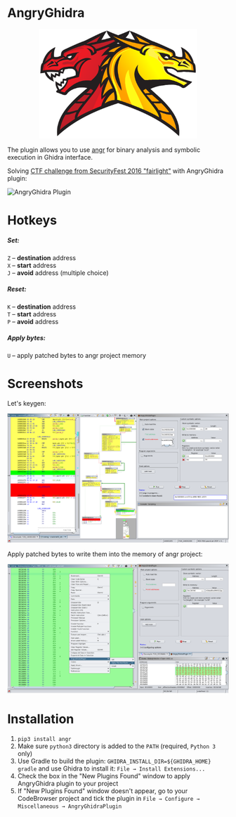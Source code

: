 # AngryGhidra

<p align="center"><img src="./images/Icon.png" width="360" height="250">

The plugin allows you to use [angr](https://github.com/angr/angr) for binary analysis and symbolic execution in Ghidra interface.

Solving [CTF challenge from SecurityFest 2016 "fairlight"](https://github.com/angr/angr-doc/blob/master/examples/securityfest_fairlight/fairlight) with AngryGhidra plugin:

![AngryGhidra Plugin](./images/AngryPluginDemo.gif)

# Hotkeys

##### Set:
`Z` – **destination** address  
`X` – **start** address  
`J` – **avoid** address (multiple choice)  

##### Reset:
`K` – **destination** address  
`T` – **start** address  
`P` – **avoid** address  

##### Apply bytes:
`U` – apply patched bytes to angr project memory

# Screenshots

Let's keygen:

![AngryGhidraView](./images/View.png)

Apply patched bytes to write them into the memory of angr project:

![ApplyPatchedBytes](./images/ApplyPatchedBytes.png)

# Installation

1) `pip3 install angr`
2) Make sure `python3` directory is added to the `PATH` (required, `Python 3` only)
3) Use Gradle to build the plugin: `GHIDRA_INSTALL_DIR=${GHIDRA_HOME} gradle` and use Ghidra to install it: `File → Install Extensions...`
4) Check the box in the "New Plugins Found" window to apply AngryGhidra plugin to your project
5) If "New Plugins Found" window doesn't appear, go to your CodeBrowser project and tick the plugin in `File → Configure →  Miscellaneous → AngryGhidraPlugin`
